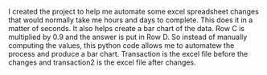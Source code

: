 I created the project to help me automate some excel spreadsheet changes that would normally take me hours and days to complete. This does it in a matter of seconds. It also helps create a bar chart of the data. Row C is multiplied by 0.9 and the answer is put in Row D. So instead of manually computing the values, this python code allows me to automatew the process and produce a bar chart. Transaction is the excel file before the changes and transaction2 is the excel file after changes.
